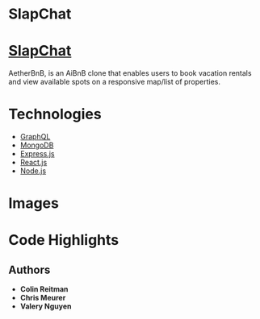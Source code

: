# SlapChat

# [SlapChat](https://slapchat2.herokuapp.com/)

AetherBnB, is an AiBnB clone that enables users to book vacation rentals and view available spots on a responsive map/list of properties.

# Technologies

* [GraphQL](https://graphql.org)
* [MongoDB](https://www.mongodb.com/)
* [Express.js](https://expressjs.com/)
* [React.js](https://reactjs.org)
* [Node.js](https://nodejs.org/)

# Images

# Code Highlights

## Authors

* **Colin Reitman**
* **Chris Meurer**
* **Valery Nguyen**
